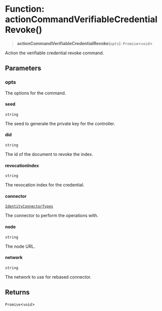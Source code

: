 # Function: actionCommandVerifiableCredentialRevoke()

> **actionCommandVerifiableCredentialRevoke**(`opts`): `Promise`\<`void`\>

Action the verifiable credential revoke command.

## Parameters

### opts

The options for the command.

#### seed

`string`

The seed to generate the private key for the controller.

#### did

`string`

The id of the document to revoke the index.

#### revocationIndex

`string`

The revocation index for the credential.

#### connector

[`IdentityConnectorTypes`](../type-aliases/IdentityConnectorTypes.md)

The connector to perform the operations with.

#### node

`string`

The node URL.

#### network

`string`

The network to use for rebased connector.

## Returns

`Promise`\<`void`\>
